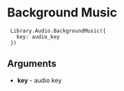 # Background Music

```
 Library.Audio.BackgroundMusic({
   key: audio_key
 })
```

## Arguments 

 + **key** - audio key
